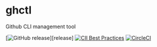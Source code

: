 # ghctl
Github CLI management tool

[![GitHub release](http://img.shields.io/github/release/amirashad/ghctl.svg?style=flat-square)][release]
[![CII Best Practices](https://bestpractices.coreinfrastructure.org/projects/3272/badge)](https://bestpractices.coreinfrastructure.org/projects/3272)
[![CircleCI](https://circleci.com/gh/amirashad/ghctl.svg?style=svg)](https://circleci.com/gh/amirashad/ghctl)